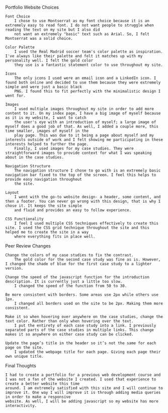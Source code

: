 Portfolio Website Choices

    Font Choice
        I chose to use Montserrat as my font choice because it is an extremely easy to read font. I do not want people to struggle when reading the text on my site but I also did 
        not want an extremely "basic" text such as Arial. So, I felt Montserrat was a solid choice.

    Color Palette
        I used the Real Madrid soccer team's color palette as inspiration. I've always like their palette and felt it matches up with my personality well. I felt the gold color 
        they use is a fantastic statement color to use throughout my site.

    Icons
        The only icons I used were an email icon and a LinkedIn icon. I found both online and decided to use them because they were extremely simple and were just a basic black 
        PNG. I found this to fit perfectly with the minimalistic design I went for.

    Images
        I used multiple images throughout my site in order to add more content to it. On my index page, I have a big image of myself because as it is my website, I want to catch 
        the user's eye with an introduction of myself; a large image of myself does a good job of that. As well, I added a couple more, this time smaller, images of myself in the 
        play page. This was due to it being a page about myself and my interests outside of work and I felt showing me participating in these interests helped to further the page. 
        Finally, I used images for my case studies. They were straightforward images to provide context for what I was speaking about in the case studies. 

    Navigation Structure
        The navigation structure I chose to go with is an extremely basic navigation bar fixed to the top of the screen. I feel this helps to provide easy navigation throughout 
        the site.

    Layout
        I went with the go-to website design- a header, some content, and then a footer. You can never go wrong with this design, that is why I chose it. It keeps the site simple 
        and fluid and provides an easy to follow experience.

    CSS Functionality
        I feel I used multiple CSS techniques effectively to create this site. I used the CSS grid technique throughout the site and this helped me to create the site in a way 
        where everything fits in place well.

Peer Review Changes

    Change the colors of my case studies to fix the contrast.
        The gold color for the second case study was fine as is. However, I changed the shade of blue for the first case study to a lighter version.

    Change the speed of the javascript function for the introduction description. It is currently just a little too slow.
        I changed the speed of the function from 50 to 30. 

    Be more consistent with borders. Some areas use 2px while others use 1px.
        I changed all borders used on the site to be 2px. Making them more consistent.

    Make it so when hovering over anywhere on the case studies, change the text color. Rather than only when hovering over the text.
        I put the entirety of each case study into a link. I previously separated parts of the case studies in multiple links. This change makes it so anywhere on either case study can be clicked.

    Update the page’s title in the header so it’s not the same for each page on the site.
        I updated the webpage title for each page. Giving each page their own unique title.

Final Thoughts

    I had to create a portfolio for a previous web development course and I was not a fan of the website I created. I used that experience to create a better website this time 
    around. I am extremely satisfied with this site and I will continue to improve it. One way I will improve it is through adding media queries in order to make a responsive 
    website. As well, I will be adding javascript so my website has more interactivity.
